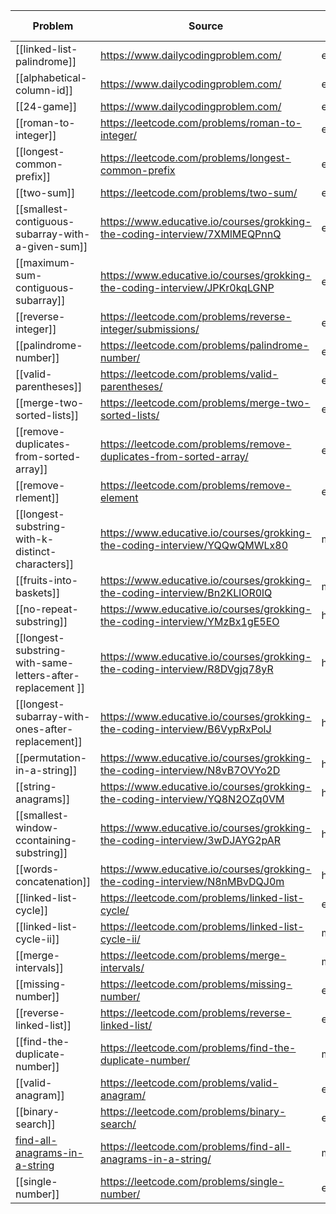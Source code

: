 | Problem                                                    | Source                                                                     | Level  | Status    | Last viewed |
| ---------------------------------------------------------- | -------------------------------------------------------------------------- | ------ | --------- | ----------- |
| [[linked-list-palindrome]]                                 | https://www.dailycodingproblem.com/                                        | easy   | done      | 1.4.2021    |
| [[alphabetical-column-id]]                                 | https://www.dailycodingproblem.com/                                        | easy   | done      | 1.4.2021    |
| [[24-game]]                                                | https://www.dailycodingproblem.com/                                        | easy   | done      | 1.4.2021    |
| [[roman-to-integer]]                                       | https://leetcode.com/problems/roman-to-integer/                            | easy   | done      | 29.5.2021   |
| [[longest-common-prefix]]                                  | https://leetcode.com/problems/longest-common-prefix                        | easy   | attempted | 6.6.2021    |
| [[two-sum]]                                                | https://leetcode.com/problems/two-sum/                                     | easy   | done      | 29.06.2021  |
| [[smallest-contiguous-subarray-with-a-given-sum]]          | https://www.educative.io/courses/grokking-the-coding-interview/7XMlMEQPnnQ | easy   | done      | 16.6.2021   |
| [[maximum-sum-contiguous-subarray]]                        | https://www.educative.io/courses/grokking-the-coding-interview/JPKr0kqLGNP | easy   | done      | 16.6.2021   |
| [[reverse-integer]]                                        | https://leetcode.com/problems/reverse-integer/submissions/                 | easy   | done      | 16.6.2021   |
| [[palindrome-number]]                                      | https://leetcode.com/problems/palindrome-number/                           | easy   | done      | 17.6.2021   |
| [[valid-parentheses]]                                      | https://leetcode.com/problems/valid-parentheses/                           | easy   | done      | 18.6.2021   |
| [[merge-two-sorted-lists]]                                 | https://leetcode.com/problems/merge-two-sorted-lists/                      | easy   | done      | 25.06.2021  |
| [[remove-duplicates-from-sorted-array]]                    | https://leetcode.com/problems/remove-duplicates-from-sorted-array/         | easy   | done      | 26.06.2021  |
| [[remove-rlement]]                                         | https://leetcode.com/problems/remove-element                               | easy   | done      | 26.06.2021  |
| [[longest-substring-with-k-distinct-characters]]           | https://www.educative.io/courses/grokking-the-coding-interview/YQQwQMWLx80 | medium | done      | 27.06.2021  |
| [[fruits-into-baskets]]                                    | https://www.educative.io/courses/grokking-the-coding-interview/Bn2KLlOR0lQ | medium | done      | 27.06.2021  |
| [[no-repeat-substring]]                                    | https://www.educative.io/courses/grokking-the-coding-interview/YMzBx1gE5EO | hard   | done      | 27.06.2021  |
| [[longest-substring-with-same-letters-after-replacement ]] | https://www.educative.io/courses/grokking-the-coding-interview/R8DVgjq78yR | hard   | done      | 28.06.2021  |
| [[longest-subarray-with-ones-after-replacement]]           | https://www.educative.io/courses/grokking-the-coding-interview/B6VypRxPolJ | hard   | done      | 28.06.2021  |
| [[permutation-in-a-string]]                                | https://www.educative.io/courses/grokking-the-coding-interview/N8vB7OVYo2D | hard   | done      | 28.06.2021  |
| [[string-anagrams]]                                        | https://www.educative.io/courses/grokking-the-coding-interview/YQ8N2OZq0VM | hard   | done      | 28.06.2021  |
| [[smallest-window-ccontaining-substring]]                  | https://www.educative.io/courses/grokking-the-coding-interview/3wDJAYG2pAR | hard   | attempted | 29.06.2021  |
| [[words-concatenation]]                                    | https://www.educative.io/courses/grokking-the-coding-interview/N8nMBvDQJ0m | hard   | attempted | 29.06.2021  |
| [[linked-list-cycle]]                                      | https://leetcode.com/problems/linked-list-cycle/                           | easy   | done      | 29.06.2021  |
| [[linked-list-cycle-ii]]                                   | https://leetcode.com/problems/linked-list-cycle-ii/                        | medium | done      | 29.06.2021  |
| [[merge-intervals]]                                        | https://leetcode.com/problems/merge-intervals/                             | medium | done      | 30.06.2021  |
| [[missing-number]]                                         | https://leetcode.com/problems/missing-number/                              | easy   | done      | 30.06.2021  |
| [[reverse-linked-list]]                                    | https://leetcode.com/problems/reverse-linked-list/                         | easy   | done      | 30.06.2021  |
| [[find-the-duplicate-number]]                              | https://leetcode.com/problems/find-the-duplicate-number/                   | medium | done      | 30.06.2021  |
| [[valid-anagram]]                                          | https://leetcode.com/problems/valid-anagram/                               | easy   | done      | 30.06.2021  |
| [[binary-search]]                                          | https://leetcode.com/problems/binary-search/                               | easy   | done      | 30.06.2021  |
| [find-all-anagrams-in-a-string](string-anagrams)           | https://leetcode.com/problems/find-all-anagrams-in-a-string/               | medium | done      | 01.07.2021  |
| [[single-number]]                                                           | https://leetcode.com/problems/single-number/                                                                           | easy       |  done         | 01.07.2021            |
